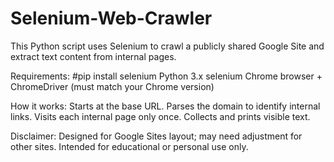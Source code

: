 # Selenium-Web-Crawler
This Python script uses Selenium to crawl a publicly shared Google Site and extract text content from internal pages.

Requirements: #pip install selenium
Python 3.x
selenium
Chrome browser + ChromeDriver (must match your Chrome version)

How it works:
Starts at the base URL.
Parses the domain to identify internal links.
Visits each internal page only once.
Collects and prints visible text.

Disclaimer:
Designed for Google Sites layout; may need adjustment for other sites.
Intended for educational or personal use only.

